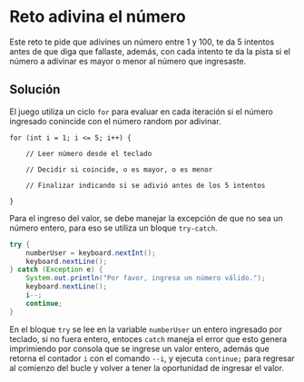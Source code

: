 # Reto adivina el número

Este reto te pide que adivines un número entre 1 y 100, te da 5 intentos antes de que diga que fallaste, además, con cada intento te da la pista si el número a adivinar es mayor o menor al número que ingresaste.

## Solución

El juego utiliza un ciclo `for` para evaluar en cada iteración si el número ingresado conincide con el número random por adivinar.

```
for (int i = 1; i <= 5; i++) {

    // Leer número desde el teclado
    
    // Decidir si coincide, o es mayor, o es menor
    
    // Finalizar indicando si se adivió antes de los 5 intentos

}
```

Para el ingreso del valor, se debe manejar la excepción de que no sea un número entero, para eso se utiliza un bloque `try-catch`.

```java
try {
    numberUser = keyboard.nextInt();
    keyboard.nextLine();
} catch (Exception e) {
    System.out.println("Por favor, ingresa un número válido.");
    keyboard.nextLine();
    i--;
    continue;
}
```

En el bloque `try` se lee en la variable `numberUser` un entero ingresado por teclado, si no fuera entero, entoces `catch` maneja el error que esto genera imprimiendo por consola que se ingrese un valor entero, además que retorna el contador `i` con el comando `--i`, y ejecuta `continue;` para regresar al comienzo del bucle y volver a tener la oportunidad de ingresar el valor.